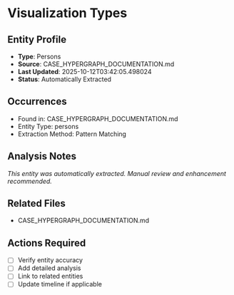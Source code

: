 # Visualization Types

## Entity Profile
- **Type**: Persons
- **Source**: CASE_HYPERGRAPH_DOCUMENTATION.md
- **Last Updated**: 2025-10-12T03:42:05.498024
- **Status**: Automatically Extracted

## Occurrences
- Found in: CASE_HYPERGRAPH_DOCUMENTATION.md
- Entity Type: persons
- Extraction Method: Pattern Matching

## Analysis Notes
*This entity was automatically extracted. Manual review and enhancement recommended.*

## Related Files
- CASE_HYPERGRAPH_DOCUMENTATION.md

## Actions Required
- [ ] Verify entity accuracy
- [ ] Add detailed analysis
- [ ] Link to related entities
- [ ] Update timeline if applicable
